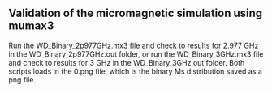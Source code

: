 ## Validation of the micromagnetic simulation using mumax3
Run the WD_Binary_2p977GHz.mx3 file and check to results for 2.977 GHz in the WD_Binary_2p977GHz.out folder, or run the WD_Binary_3GHz.mx3 file and check to results for 3 GHz in the WD_Binary_3GHz.out folder.
Both scripts loads in the 0.png file, which is the binary Ms distribution saved as a png file.
